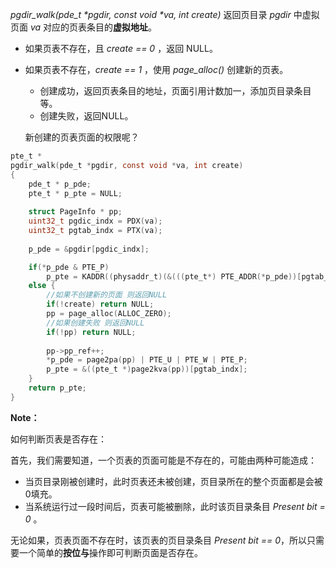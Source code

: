 

*pgdir_walk(pde_t \*pgdir, const void \*va, int create)* 返回页目录 *pgdir* 中虚拟页面 *va* 对应的页表条目的**虚拟地址**。

- 如果页表不存在，且 *create == 0* ，返回 NULL。

- 如果页表不存在，*create == 1* ，使用 *page_alloc()* 创建新的页表。

  - 创建成功，返回页表条目的地址，页面引用计数加一，添加页目录条目等。
  - 创建失败，返回NULL。

  新创建的页表页面的权限呢？

  

```c
pte_t *
pgdir_walk(pde_t *pgdir, const void *va, int create)
{
	pde_t * p_pde;
	pte_t * p_pte = NULL;
	
	struct PageInfo * pp;
	uint32_t pgdic_indx = PDX(va);
	uint32_t pgtab_indx = PTX(va);
	
	p_pde = &pgdir[pgdic_indx];

	if(*p_pde & PTE_P) 
		p_pte = KADDR((physaddr_t)(&(((pte_t*) PTE_ADDR(*p_pde))[pgtab_indx])));
	else {
        //如果不创建新的页面 则返回NULL
		if(!create) return NULL;        
		pp = page_alloc(ALLOC_ZERO);
        //如果创建失败 则返回NULL
		if(!pp) return NULL;
        
		pp->pp_ref++;
		*p_pde = page2pa(pp) | PTE_U | PTE_W | PTE_P;
		p_pte = &((pte_t *)page2kva(pp))[pgtab_indx];
	}
	return p_pte;
}
```



**Note：**

如何判断页表是否存在：

首先，我们需要知道，一个页表的页面可能是不存在的，可能由两种可能造成：

- 当页目录刚被创建时，此时页表还未被创建，页目录所在的整个页面都是会被0填充。
- 当系统运行过一段时间后，页表可能被删除，此时该页目录条目 *Present bit = 0*  。

无论如果，页表页面不存在时，该页表的页目录条目 *Present bit == 0*，所以只需要一个简单的**按位与**操作即可判断页面是否存在。





